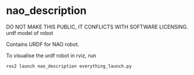 # nao_description
DO NOT MAKE THIS PUBLIC, IT CONFLICTS WITH SOFTWARE LICENSING. urdf model of robot

Contains URDF for NAO robot.

To visualise the urdf robot in rviz, run

`ros2 launch nao_description everything_launch.py`

